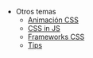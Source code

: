 - Otros temas
  - [Animación CSS](/c/css/animacion.md)
  - [CSS in JS](/c/css/css-in-js.md)
  - [Frameworks CSS](/c/css/webs.md#frameworks)
  - [Tips](/c/css/simple-tips.md)
